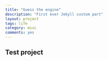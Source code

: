 ```yaml
---
title: "Guess the engine"
description: "First ever Jekyll custom part"
layout: project
tags: life
category: misc
comments: yes
---
```

## Test project


